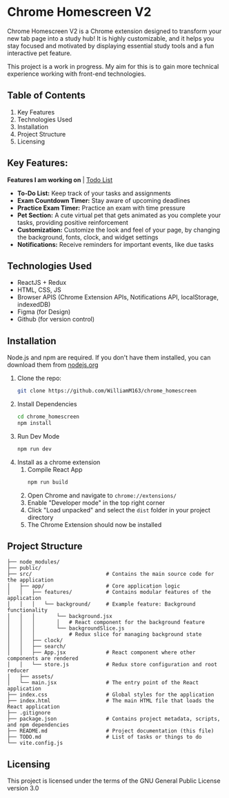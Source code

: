 # Chrome Homescreen V2
Chrome Homescreen V2 is a Chrome extension designed to transform your new tab page into a study hub! It is highly customizable, and it helps you stay focused and motivated by displaying essential study tools and a fun interactive pet feature.

This project is a work in progress. My aim for this is to gain more technical experience working with front-end technologies.

## Table of Contents
1. Key Features
2. Technologies Used
3. Installation
4. Project Structure
5. Licensing

## Key Features:
**Features I am working on** | [Todo List](./TODO.md)
- **To-Do List:** Keep track of your tasks and assignments
- **Exam Countdown Timer:** Stay aware of upcoming deadlines
- **Practice Exam Timer:** Practice an exam with time pressure
- **Pet Section:** A cute virtual pet that gets animated as you complete your tasks, providing positive reinforcement
- **Customization:** Customize the look and feel of your page, by changing the background, fonts, clock, and widget settings
- **Notifications:** Receive reminders for important events, like due tasks

## Technologies Used
- ReactJS + Redux
- HTML, CSS, JS
- Browser APIS (Chrome Extension APIs, Notifications API, localStorage, indexedDB)
- Figma (for Design)
- Github (for version control)

## Installation
Node.js and npm are required. If you don't have them installed, you can download them from [nodejs.org](https://nodejs.org/en/download)

1) Clone the repo:
   ```bash
   git clone https://github.com/WilliamM163/chrome_homescreen
   ```
2) Install Dependencies
    ```bash
    cd chrome_homescreen
    npm install
    ```
3) Run Dev Mode
    ```bash
    npm run dev
    ```
4) Install as a chrome extension
   1) Compile React App
        ```bash
        npm run build
        ```
    2) Open Chrome and navigate to `chrome://extensions/`
    3) Enable "Developer mode" in the top right corner
    4) Click "Load unpacked" and select the `dist` folder in your project directory
    5) The Chrome Extension should now be installed

## Project Structure
```
├── node_modules/
├── public/                
├── src/                        # Contains the main source code for the application
│   ├── app/                    # Core application logic
│   │   ├── features/           # Contains modular features of the application
│   │   │   └── background/     # Example feature: Background functionality
│   │   │       └── background.jsx
│   │   │       │   # React component for the background feature
│   │   │       └── backgroundSlice.js
│   │   │           # Redux slice for managing background state
│   │   ├── clock/
│   │   ├── search/
│   │   ├── App.jsx             # React component where other components are rendered
│   │   └── store.js            # Redux store configuration and root reducer
│   ├── assets/                 
│   └── main.jsx                # The entry point of the React application
├── index.css                   # Global styles for the application
├── index.html                  # The main HTML file that loads the React application
├── .gitignore       
├── package.json                # Contains project metadata, scripts, and npm dependencies
├── README.md                   # Project documentation (this file)
├── TODO.md                     # List of tasks or things to do
└── vite.config.js
```

## Licensing
This project is licensed under the terms of the GNU General Public License version 3.0
